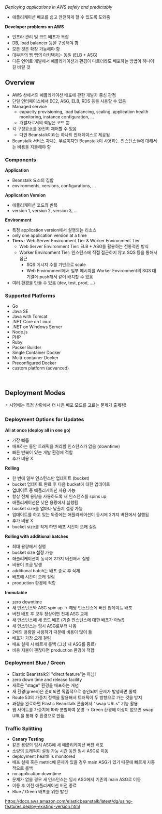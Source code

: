 _Deploying applications in AWS safely and predictably_

- 애플리케이션 배포를 쉽고 안전하게 할 수 있도록 도와줌

**Developer problems on AWS**

- 인프라 관리 및 코드 배포가 복잡
- DB, load balancer 등을 구성해야 함
- 모든 것은 확장 가능해야 함
- 대부분의 웹 앱의 아키텍처는 동일 (ELB + ASG)
- 다른 언어로 개발해서 애플리케이션과 환경이 다르더라도 배포하는 방법이 하나이길 바랄 것

## Overview

- AWS 상에서의 애플리케이션 배포에 관한 개발자 중심 관점
- 단일 인터페이스에서 EC2, ASG, ELB, RDS 등을 사용할 수 있음
- Managed service
  - capacity provisioning, load balancing, scaling, application health monitoring, instance configuration, ...
  - 개발자로서의 책임은 코드 뿐
- 각 구성요소를 완전히 제어할 수 있음
  - 다만 Beanstalk이라는 하나의 인터페이스로 제공됨
- Beanstalk 서비스 자체는 무료이지만 Beanstalk이 사용하는 인스턴스들에 대해서는 비용을 지불해야 함

### Components

**Application**

- Beanstalk 요소의 집합
- environments, versions, configurations, ...

**Application Version**

- 애플리케이션 코드의 반복
- version 1, version 2, version 3, ...

**Environment**

- 특정 application version에서 실행되는 리소스
- only one application version at a time
- **Tiers** : Web Server Environment Tier & Worker Environment Tier
  - Web Server Environment Tier: ELB + ASG를 활용하는 전통적인 방식
  - Worker Environment Tier: 인스턴스에 직접 접근하지 않고 SQS 등을 통해서 접근
    - SQS 메시지 수를 기반으로 scale
    - Web Environment에서 일부 메시지를 Worker Environment의 SQS 대기열에 push해서 같이 배치할 수 있음
- 여러 환경을 만들 수 있음 (dev, test, prod, ...)

### Supported Platforms

- Go
- Java SE
- Java with Tomcat
- .NET Core on Linux
- .NET on Windows Server
- Node.js
- PHP
- Ruby
- Packer Builder
- Single Container Docker
- Multi-container Docker
- Preconfigured Docker
- custom platform (advanced)

<br>

## Deployment Modes

⭐ 시험에는 특정 상황에서 더 나은 배포 모드를 고르는 문제가 출제됨!

### Deployment Options for Updates

**All at once (deploy all in one go)**

- 가장 빠름
- 배포하는 동안 트래픽을 처리할 인스턴스가 없음 (downtime)
- 빠른 반복이 있는 개발 환경에 적합
- 추가 비용 X

**Rolling**

- 한 번에 일부 인스턴스만 업데이트 (bucket)
- bucket 업데이트 완료 후 다음 bucket에 대한 업데이트
- 업데이트 중 애플리케이션 사용 가능
- 항상 전체 용량을 사용하도록 새 인스턴스를 spins up
- 애플리케이션은 낮은 용량에서 실행됨
- bucket size를 얼마나 낮출지 설정 가능
- 업데이트를 하고 있는 와중에는 애플리케이션이 동시에 2가지 버전에서 실행됨
- 추가 비용 X
- bucket size를 작게 하면 배포 시간이 오래 걸림

**Rolling with additional batches**

- 최대 용량에서 실행
- bucket size 설정 가능
- 애플리케이션이 동시에 2가지 버전에서 실행
- 비용이 조금 발생
- additional batch는 배포 종료 후 삭제
- 배포에 시간이 오래 걸림
- production 환경에 적합

**Immutable**

- zero downtime
- 새 인스턴스와 ASG spin up → 해당 인스턴스에 버전 업데이트 배포
- 버전 배포 후 모두 정상이면 전체 ASG 교체
- 새 인스턴스에 새 코드 배포 (기존 인스턴스에 대한 배포가 아님!)
- 새 인스턴스는 임시 ASG로부터 나옴
- 2배의 용량을 사용하기 때문에 비용이 많이 듦
- 배포가 가장 오래 걸림
- 배포 실패 시 빠르게 롤백 (그냥 새 ASG를 종료)
- 비용 지불이 괜찮다면 production 환경에 적합

### Deployment Blue / Green

- Elastic Beanstalk의 "direct feature"는 아님!
- zero down time and release facility
- 새로운 "stage" 환경을 배포하는 개념
- 새 환경(green)은 준비되면 독립적으로 승인되며 문제가 발생하면 롤백
- Route 53의 가중치 정책을 활용해서 트래픽이 두 방향으로 가는 것을 방지
- 과정을 완료하면 Elastic Beanstalk 콘솔에서 "swap URLs" 기능 활용
- 웹 사이트를 가중치에 따라 분할하여 운영 → Green 환경에 이상이 없으면 swap URL을 통해 주 환경으로 만듦

### Traffic Splitting

- **Canary Testing**
- 같은 용량의 임시 ASG에 새 애플리케이션 버전 배포
- 소량의 트래픽이 설정 가능 시간 동안 임시 ASG로 이동
- deployment health is monitored
- 배포 실패 혹은 metric에 문제가 있을 경우 main ASG가 있기 때문에 빠르게 자동적으로 롤백
- no application downtime
- 문제가 없을 경우 새 인스턴스는 임시 ASG에서 기존의 main ASG로 이동
- 이동 후 이전 애플리케이션 버전 종료
- Blue / Green 배포를 위한 발전

https://docs.aws.amazon.com/elasticbeanstalk/latest/dg/using-features.deploy-existing-version.html
